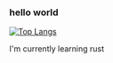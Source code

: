 ### hello world

[![Top Langs](https://github-readme-stats.vercel.app/api/top-langs/?username=tim-ludwig&langs_count=5&layout=compact&theme=tokyonight)](https://github.com/anuraghazra/github-readme-stats)

I'm currently learning rust

<!--
**tim-ludwig/tim-ludwig** is a ✨ _special_ ✨ repository because its `README.md` (this file) appears on your GitHub profile.

Here are some ideas to get you started:

- 🔭 I’m currently working on ...
- 🌱 I’m currently learning ...
- 👯 I’m looking to collaborate on ...
- 🤔 I’m looking for help with ...
- 💬 Ask me about ...
- 📫 How to reach me: ...
- 😄 Pronouns: ...
- ⚡ Fun fact: ...
-->
